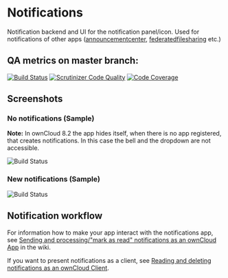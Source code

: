 # Notifications

Notification backend and UI for the notification panel/icon.
Used for notifications of other apps ([announcementcenter](https://github.com/owncloud/announcementcenter), [federatedfilesharing](https://github.com/owncloud/core/tree/master/apps/federatedfilesharing) etc.)

## QA metrics on master branch:

[![Build Status](https://travis-ci.org/owncloud/notifications.svg?branch=master)](https://travis-ci.org/owncloud/notifications)
[![Scrutinizer Code Quality](https://scrutinizer-ci.com/g/owncloud/notifications/badges/quality-score.png?b=master)](https://scrutinizer-ci.com/g/owncloud/notifications/?branch=master)
[![Code Coverage](https://scrutinizer-ci.com/g/owncloud/notifications/badges/coverage.png?b=master)](https://scrutinizer-ci.com/g/owncloud/notifications/?branch=master)

## Screenshots

### No notifications (Sample)

**Note:**
In ownCloud 8.2 the app hides itself, when there is no app registered,
that creates notifications. In this case the bell and the dropdown are not
accessible.

![Build Status](img/sample-empty.png)

### New notifications (Sample)

![Build Status](img/sample-new.png)

## Notification workflow

For information how to make your app interact with the notifications app, see
[Sending and processing/"mark as read" notifications as an ownCloud App](https://github.com/owncloud/notifications/blob/master/docs/notification-workflow.md)
in the wiki.

If you want to present notifications as a client, see [Reading and deleting notifications as an ownCloud Client](https://github.com/owncloud/notifications/blob/master/docs/ocs-endpoint-v1.md).

